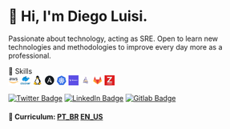 #  🤖 Hi, I'm Diego Luisi.

Passionate about technology, acting as SRE. Open to learn new technologies and methodologies to improve every day more as a professional.

:rocket: Skills
    <br/><code><img height="20" src="https://raw.githubusercontent.com/github/explore/80688e429a7d4ef2fca1e82350fe8e3517d3494d/topics/aws/aws.png"></code>
    <code><img height="20" src="https://raw.githubusercontent.com/github/explore/80688e429a7d4ef2fca1e82350fe8e3517d3494d/topics/docker/docker.png"></code>
    <code><img height="20" src="https://raw.githubusercontent.com/github/explore/80688e429a7d4ef2fca1e82350fe8e3517d3494d/topics/linux/linux.png"></code>
    <code><img height="20" src="https://raw.githubusercontent.com/github/explore/80688e429a7d4ef2fca1e82350fe8e3517d3494d/topics/ansible/ansible.png"></code>
    <code><img height="20" src="https://raw.githubusercontent.com/github/explore/80688e429a7d4ef2fca1e82350fe8e3517d3494d/topics/kubernetes/kubernetes.png"></code>
    <code><img height="20" src="https://raw.githubusercontent.com/github/explore/80688e429a7d4ef2fca1e82350fe8e3517d3494d/topics/terraform/terraform.png"></code>  ![Puppet](.images/puppet-labs.png) ![GitLab](.images/gitlab.png) ![Zabbix](.images/zabbix.jpeg)

 
[![Twitter Badge](https://img.shields.io/twitter/follow/diegoluisi?color=%234fffff&label=%40diegoluisi&logo=twitter&logoColor=white&style=for-the-badge)](https://twitter.com/diegoluisi)
[![LinkedIn Badge](https://img.shields.io/badge/linkedin--%2300EBEB?style=for-the-badge&logo=linkedin&logoColor=white)](https://www.linkedin.com/in/diegoluisi)
[![Gitlab Badge](https://img.shields.io/badge/gitlab--%2300EBEB?style=for-the-badge&logo=gitlab&logoColor=white)](https://gitlab.com/diegoluisi)


#### 📄 Curriculum: [PT_BR](https://github.com/diegoluisi/personal/blob/master/Diego_Luisi_BR.md) [EN_US](https://github.com/diegoluisi/personal/blob/master/Diego_Luisi_EN.md)
